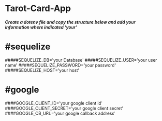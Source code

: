 # Tarot-Card-App


##### Create a dotenv file and copy the structure below and add your information where indicated 'your' 
# #sequelize
#####SEQUELIZE_DB='your Database'
#####SEQUELIZE_USER='your user name'
#####SEQUELIZE_PASSWORD='your password'
#####SEQUELIZE_HOST='your host'

# #google
####GOOGLE_CLIENT_ID='your google client id' 
####GOOGLE_CLIENT_SECRET='your google client secret'
####GOOGLE_CB_URL='your google callback address'

